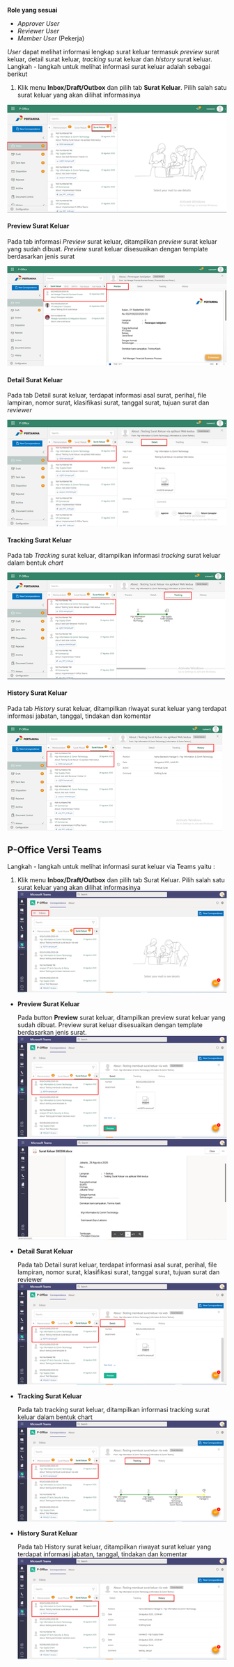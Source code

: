 **Role yang sesuai**

- *Approver User*
- *Reviewer User*
- *Member User* (Pekerja)

*User* dapat melihat informasi lengkap surat keluar termasuk *preview* surat keluar, detail surat keluar, *tracking* surat keluar dan *history* surat keluar. Langkah - langkah untuk melihat informasi surat keluar adalah sebagai berikut

1. Klik menu **Inbox/Draft/Outbox** dan pilih tab **Surat Keluar**. Pilih salah satu surat keluar yang akan dilihat informasinya

![gambar](SuratKeluar/SK_Web/SK30.png)

#### Preview Surat Keluar

Pada tab informasi *Preview* surat keluar, ditampilkan *preview* surat keluar yang sudah dibuat. *Preview* surat keluar disesuaikan dengan template berdasarkan jenis surat

![gambar](SuratKeluar/SK_Web/SK31.png)

#### Detail Surat Keluar

Pada tab Detail surat keluar, terdapat informasi asal surat, perihal, file lampiran, nomor surat, klasifikasi surat, tanggal surat, tujuan surat dan *reviewer*

![gambar](SuratKeluar/SK_Web/SK32.png)

#### Tracking Surat Keluar

Pada tab *Tracking* surat keluar, ditampilkan informasi *tracking* surat keluar dalam bentuk *chart*

![gambar](SuratKeluar/SK_Web/SK33.png)

#### History Surat Keluar

Pada tab *History* surat keluar, ditampilkan riwayat surat keluar yang terdapat informasi jabatan, tanggal, tindakan dan komentar

![gambar](SuratKeluar/SK_Web/SK34.png)


## **P-Office Versi Teams**


Langkah - langkah untuk melihat informasi surat keluar via Teams yaitu :

1.    Klik menu **Inbox/Draft/Outbox** dan pilih tab Surat Keluar. Pilih salah satu surat keluar yang akan dilihat informasinya
![gambar](SuratKeluar/SK_Teams/SK31.png)


- **Preview Surat Keluar**

  Pada button **Preview** surat keluar, ditampilkan preview surat keluar yang sudah dibuat. Preview surat keluar disesuaikan dengan template berdasarkan jenis surat.
  ![gambar](SuratKeluar/SK_Teams/SK32.png)
  ![gambar](SuratKeluar/SK_Teams/SK33.png)

- **Detail Surat Keluar**

  Pada tab Detail surat keluar, terdapat informasi asal surat, perihal, file lampiran, nomor surat, klasifikasi surat, tanggal surat, tujuan surat dan reviewer
  ![gambar](SuratKeluar/SK_Teams/SK34.png)

  
- **Tracking Surat Keluar**

  Pada tab tracking surat keluar, ditampilkan informasi tracking surat keluar dalam bentuk chart
  ![gambar](SuratKeluar/SK_Teams/SK35.png)

- **History Surat Keluar**

  Pada tab History surat keluar, ditampilkan riwayat surat keluar yang terdapat informasi jabatan, tanggal, tindakan dan komentar
  ![gambar](SuratKeluar/SK_Teams/SK36.png)
